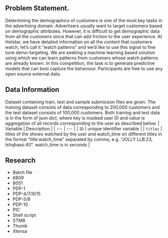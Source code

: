 ## Problem Statement.

Determining the demographics of customers is one of the most key tasks in the advertising domain. Advertisers usually want to target customers based on demographic attributes. However, it is difficult to get demographic data from all the customers since that can add friction to the user experience.
At Hotstar, we have detailed information on all the content that customers watch, let’s call it “watch patterns” and we’d like to use this signal to fine tune demo-targeting. 
We are seeking a machine learning based solution using which we can learn patterns from customers whose watch patterns are already known. In this competition, the task is to generate predictive models that can best capture the behaviour. Participants are free to use any open source external data. 


## Data Information

Dataset containing train, test and sample submission files are given. The training dataset consists of data corresponding to 200,000 customers and the test dataset consists of 100,000 customers. Both training and test data is in the form of json dict, where key is masked user ID and value is aggregation of all records corresponding to the user as described below. 
| Variable | Description |
| --- | --- |
| `ID` | unique identifier variable |
| `titles` | titles of the shows watched by the user and watch_time on different titles in the format “title:watch_time” separated by comma, e.g. “JOLLY LLB:23, Ishqbaaz:40”. watch_time is in seconds |

## Research

- Batch file
- 6809
- 8051
- PDP-1
- PDP-4/7/9/15
- PDP-5/8
- PDP-10
- PIC
- Shell script
- STM8
- Thumb
- Xtensa
